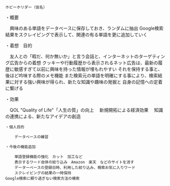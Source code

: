 	ホビーホリダー（仮名）

・概要

　興味のある単語をデータベースに保存しておき、ランダムに抽出
Google検索結果をスクレイピングで表示して、関連の有る単語を更に追加していく

・着想　目的

　友人との「暇だ、何か無いか」と言う会話と、インターネットのターゲティング広告からの着想
クッキーや行動履歴から表示されるネット広告は、最新の履歴に敏感すぎて以前に興味を持った情報が埋もれやすい
それを保持する事と、後ほど吟味する際のメモ機能
また検索元の単語を明確にする事により、検索結果に対する強い興味が得られ、新たな知識や趣味の発掘と
自身の記憶への定着に繋げる
　

・効果

　QOL "Quality of Life"「人生の質」の向上
　新規開拓による経済効果
　知識の連携による、新たなアイデアの創造




	・個人目的

		データベースの練習

	・今後の機能追加

		単語登録機能の強化　カット　加工など
		表示するワード自体の絞り込み　Amazon　楽天　などのサイトを消す
		データーベースの登録日時、利用した絞り込み、検索お気に入りワード
		スクレイピングの結果の一時保持
	Google検索に頼り過ぎない検索方法の模索
